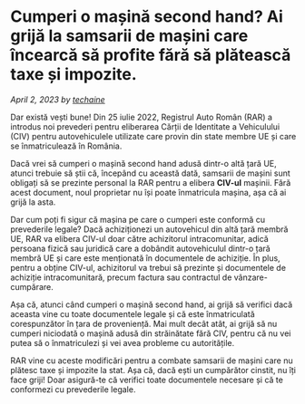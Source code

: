 # Cumperi o mașină second hand? Ai grijă la samsarii de mașini care încearcă să profite fără să plătească taxe și impozite.

_April 2, 2023 by [techaine](/)_

Dar există vești bune! Din 25 iulie 2022, Registrul Auto Român (RAR) a introdus noi prevederi pentru eliberarea Cărții de Identitate a Vehiculului (CIV) pentru autovehiculele utilizate care provin din state membre UE și care se înmatriculează în România.

Dacă vrei să cumperi o mașină second hand adusă dintr-o altă țară UE, atunci trebuie să știi că, începând cu această dată, samsarii de mașini sunt obligați să se prezinte personal la RAR pentru a elibera **CIV-ul** mașinii. Fără acest document, noul proprietar nu își poate înmatricula mașina, așa că ai grijă la asta.


Dar cum poți fi sigur că mașina pe care o cumperi este conformă cu prevederile legale? Dacă achiziționezi un autovehicul din altă țară membră UE, RAR va elibera CIV-ul doar către achizitorul intracomunitar, adică persoana fizică sau juridică care a dobândit autovehiculul dintr-o țară membră UE și care este menționată în documentele de achiziție. În plus, pentru a obține CIV-ul, achizitorul va trebui să prezinte și documentele de achiziție intracomunitară, precum factura sau contractul de vânzare-cumpărare.

Așa că, atunci când cumperi o mașină second hand, ai grijă să verifici dacă aceasta vine cu toate documentele legale și că este înmatriculată corespunzător în țara de proveniență. Mai mult decât atât, ai grijă să nu cumperi niciodată o mașină adusă din străinătate fără CIV, pentru că nu vei putea să o înmatriculezi și vei avea probleme cu autoritățile.

RAR vine cu aceste modificări pentru a combate samsarii de mașini care nu plătesc taxe și impozite la stat. Așa că, dacă ești un cumpărător cinstit, nu îți face griji! Doar asigură-te că verifici toate documentele necesare și că te conformezi cu prevederile legale.